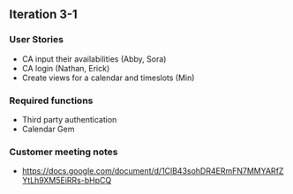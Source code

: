 ## Iteration 3-1

### User Stories
- CA input their availabilities (Abby, Sora)
- CA login (Nathan, Erick)
- Create views for a calendar and timeslots (Min)

### Required functions
- Third party authentication
- Calendar Gem

### Customer meeting notes
- https://docs.google.com/document/d/1ClB43sohDR4ERmFN7MMYARfZYtLh9XM5EiRRs-bHpCQ